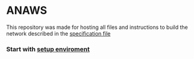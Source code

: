 # ANAWS

This repository was made for hosting all files and instructions to build the network described in the [specification file](./doc/Project%20specifications%20(Group%204).pdf "Specification File")

### Start with [setup enviroment](doc/toutorials/setup-enviroment.md "setup-enviroment.md")
